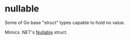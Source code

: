 # nullable

Some of Go base "struct" types capable to hold no value.

Mimics .NET's [Nullable](https://docs.microsoft.com/dotnet/api/system.nullable-1) struct.

